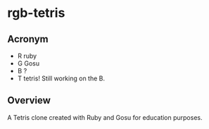 rgb-tetris
==========

Acronym
-------
+  R ruby
+  G Gosu
+  B ?
+  T tetris!
Still working on the B.

Overview
--------
A Tetris clone created with Ruby and Gosu for education purposes.
